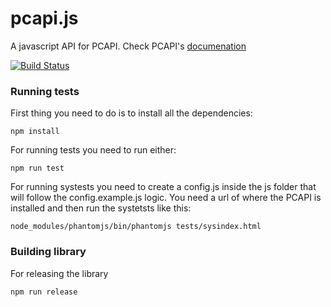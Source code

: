 pcapi.js
========

A javascript API for PCAPI. Check PCAPI's [documenation](https://github.com/edina/fieldtrip-open/wiki/apis#user-content-pcapi)


[![Build Status](https://travis-ci.org/edina/pcapi.js.svg?branch=master)](https://travis-ci.org/edina/pcapi.js.svg?branch=master)

### Running tests

First thing you need to do is to install all the dependencies:
```
npm install
```
For running tests you need to run either:
```
npm run test
```

For running systests you need to create a config.js inside the js folder that will follow the config.example.js logic. You need a url of where the PCAPI is installed and then run the systetsts like this:

```
node_modules/phantomjs/bin/phantomjs tests/sysindex.html
```


### Building library
For releasing the library
```
npm run release
```
